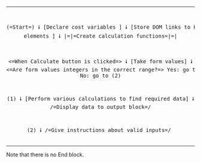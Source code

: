 <hr>
<pre align="center">

(=Start=)
🠗
[Declare cost variables ]
🠗
[Store DOM links to HTML elements ]
🠗
|=|=Create calculation functions=|=|


<=When Calculate button is clicked=>
🠗
[Take form values]
🠗
<=Are form values integers in the correct range?=>
Yes: go to (1), No: go to (2)


(1)
🠗
[Perform various calculations to find required data]
🠗
/=Display data to output block=/


(2)
🠗
/=Give instructions about valid inputs=/
</pre>
<hr>

Note that there is no End block.
